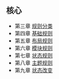 ## 核心

* 第三章 [规则分类](/core/3-对CSS规则进行分类.md)
* 第四章 [基础规则](/core/4-基础规则.md)
* 第五章 [布局规则](/布局规则)
* 第六章 [模块规则](/core/6-模块规则.md)
* 第七章 [状态规则](/core/7-状态规则.md)
* 第八章 [主题规则](/core/8-主题规则.md)
* 第九章 [状态改变](/core/9-状态改变.md)



